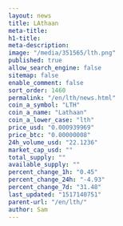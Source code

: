 ```yaml
---
layout: news
title: LAthaan
meta-title: 
h1-title: 
meta-description: 
image: "/media/351565/lth.png"
published: true
allow_search_engine: false
sitemap: false
enable_comment: false
sort_order: 1460
permalink: "/en/lth/news.html"
coin_a_symbol: "LTH"
coin_a_name: "Lathaan"
coin_a_lower_case: "lth"
price_usd: "0.000939969"
price_btc: "0.00000008"
24h_volume_usd: "22.1236"
market_cap_usd: ""
total_supply: ""
available_supply: ""
percent_change_1h: "0.45"
percent_change_24h: "-4.93"
percent_change_7d: "31.48"
last_updated: "1517140751"
parent-url: "/en/lth/"
author: Sam
---
```



